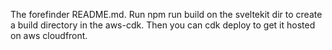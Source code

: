 The forefinder README.md. Run npm run build on the sveltekit dir to create a build directory in the aws-cdk. Then you can cdk deploy to get it hosted on aws cloudfront.
